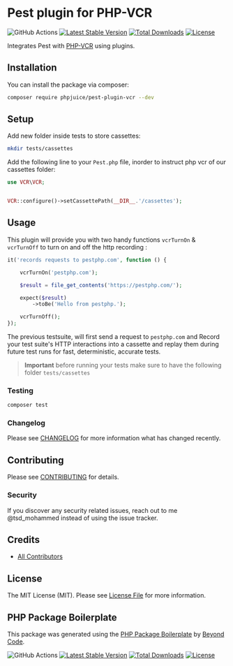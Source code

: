 # Pest plugin for PHP-VCR

![GitHub Actions](https://github.com/phpjuice/pest-plugin-vcr/actions/workflows/ci.yml/badge.svg)
[![Latest Stable Version](http://poser.pugx.org/phpjuice/pest-plugin-vcr/v)](https://packagist.org/packages/phpjuice/pest-plugin-vcr)
[![Total Downloads](http://poser.pugx.org/phpjuice/pest-plugin-vcr/downloads)](https://packagist.org/packages/phpjuice/pest-plugin-vcr)
[![License](http://poser.pugx.org/phpjuice/pest-plugin-vcr/license)](https://packagist.org/packages/phpjuice/pest-plugin-vcr)

Integrates Pest with [PHP-VCR](http://php-vcr.github.io) using plugins.

## Installation

You can install the package via composer:

```bash
composer require phpjuice/pest-plugin-vcr --dev
```

## Setup

Add new folder inside tests to store cassettes:

```bash
mkdir tests/cassettes
```

Add the following line to your `Pest.php` file, inorder to instruct
php vcr of our cassettes folder:

```php
use VCR\VCR;


VCR::configure()->setCassettePath(__DIR__.'/cassettes');
```

## Usage

This plugin will provide you with two handy functions `vcrTurnOn` & `vcrTurnOff` to turn on and off the http recording :

```php
it('records requests to pestphp.com', function () {

    vcrTurnOn('pestphp.com');

    $result = file_get_contents('https://pestphp.com/');

    expect($result)
        ->toBe('Hello from pestphp.');

    vcrTurnOff();
});
```

The previous testsuite, will first send a request to `pestphp.com` and
Record your test suite's HTTP interactions into a cassette and replay them
during future test runs for fast, deterministic, accurate tests.

> **Important** before running your tests make sure to have the following folder `tests/cassettes`

### Testing

```bash
composer test
```

### Changelog

Please see [CHANGELOG](CHANGELOG.md) for more information what has changed recently.

## Contributing

Please see [CONTRIBUTING](CONTRIBUTING.md) for details.

### Security

If you discover any security related issues, reach out to me @tsd_mohammed instead of using the issue tracker.

## Credits

- [All Contributors](../../contributors)

## License

The MIT License (MIT). Please see [License File](LICENSE.md) for more information.

## PHP Package Boilerplate

This package was generated using the [PHP Package Boilerplate](https://laravelpackageboilerplate.com) by [Beyond Code](http://beyondco.de/).

![GitHub Actions](https://github.com/phpjuice/pest-plugin-vcr/actions/workflows/ci.yml/badge.svg)
[![Latest Stable Version](http://poser.pugx.org/phpjuice/pest-plugin-vcr/v)](https://packagist.org/packages/phpjuice/pest-plugin-vcr)
[![Total Downloads](http://poser.pugx.org/phpjuice/pest-plugin-vcr/downloads)](https://packagist.org/packages/phpjuice/pest-plugin-vcr)
[![License](http://poser.pugx.org/phpjuice/pest-plugin-vcr/license)](https://packagist.org/packages/phpjuice/pest-plugin-vcr)
